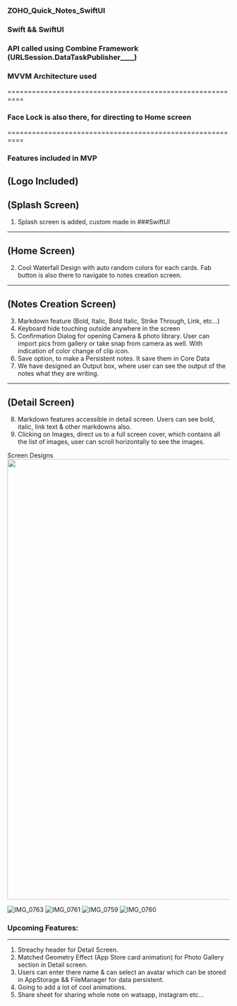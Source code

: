 ### ZOHO_Quick_Notes_SwiftUI

### Swift && SwiftUI

### API called using Combine Framework (URLSession.DataTaskPublisher____)
### MVVM Architecture used
==========================================================
### Face Lock is also there, for directing to Home screen 
==========================================================

### Features included in MVP

## (Logo Included)
## (Splash Screen)
1. Splash screen is added, custom made in ###SwiftUI
----------------------------------------------------------------------------------------------------------------
## (Home Screen)
2. Cool Waterfall Design with auto random colors for each cards. Fab button is also there to navigate to notes creation screen.
----------------------------------------------------------------------------------------------------------------
## (Notes Creation Screen)
3. Markdown feature (Bold, Italic, Bold Italic, Strike Through, Link, etc...)
4. Keyboard hide touching outside anywhere in the screen
5. Confirmation Dialog for opening Camera & photo library. User can import pics from gallery or take snap from camera as well. With indication of color change of clip icon.
6. Save option, to make a Persistent notes. It save them in Core Data
7. We have designed an Output box, where user can see the output of the notes what they are writing.
----------------------------------------------------------------------------------------------------------------
## (Detail Screen)
8. Markdown features accessible in detail screen. Users can see bold, italic, link text & other markdowns also.   
9. Clicking on Images, direct us to a full screen cover, which contains all the list of images, user can scroll horizontally to see the images.

Screen Designs
<img src="https://user-images.githubusercontent.com/43451046/190100988-1a606e24-d456-4203-8482-1fbf994adbc8.PNG" width="1200" height="1000">
<!-- ![IMG_0758](https://user-images.githubusercontent.com/43451046/190100988-1a606e24-d456-4203-8482-1fbf994adbc8.PNG) -->
![IMG_0763](https://user-images.githubusercontent.com/43451046/190101012-88c8684b-242a-483f-ba0d-eaccdf408000.PNG)
![IMG_0761](https://user-images.githubusercontent.com/43451046/190101035-a8db0cb7-04be-4f4b-8cbf-21ffd18f4531.PNG)
![IMG_0759](https://user-images.githubusercontent.com/43451046/190101091-8bd23e50-1526-4bc9-8e0e-d513a6239f5b.PNG)
![IMG_0760](https://user-images.githubusercontent.com/43451046/190101114-e2422a9b-f9ea-494e-823f-70e7128f3d7b.PNG)


### Upcoming Features:
-------------------------
1. Streachy header for Detail Screen.
2. Matched Geometry Effect (App Store card animation) for Photo Gallery section in Detail screen.
3. Users can enter there name & can select an avatar which can be stored in AppStorage && FileManager for data persistent.
4. Going to add a lot of cool animations.
5. Share sheet for sharing whole note on watsapp, instagram etc...






